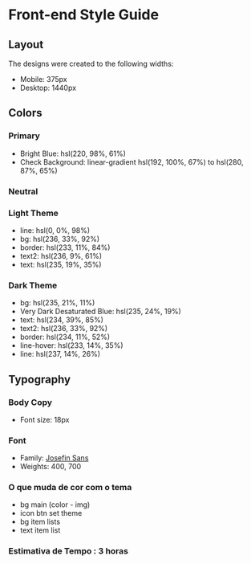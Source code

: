 # Front-end Style Guide

## Layout

The designs were created to the following widths:

- Mobile: 375px
- Desktop: 1440px

## Colors

### Primary

- Bright Blue: hsl(220, 98%, 61%)
- Check Background: linear-gradient hsl(192, 100%, 67%) to hsl(280, 87%, 65%)

### Neutral

### Light Theme

- line: hsl(0, 0%, 98%)
- bg: hsl(236, 33%, 92%)
- border: hsl(233, 11%, 84%)
- text2: hsl(236, 9%, 61%)
- text: hsl(235, 19%, 35%)

### Dark Theme

- bg: hsl(235, 21%, 11%)
- Very Dark Desaturated Blue: hsl(235, 24%, 19%)
- text: hsl(234, 39%, 85%)
- text2: hsl(236, 33%, 92%)
- border: hsl(234, 11%, 52%)
- line-hover: hsl(233, 14%, 35%)
- line: hsl(237, 14%, 26%)

## Typography

### Body Copy

- Font size: 18px

### Font

- Family: [Josefin Sans](https://fonts.google.com/specimen/Josefin+Sans)
- Weights: 400, 700


### O que muda de cor com o tema
- bg main (color - img)
- icon btn set theme
- bg item lists
- text item list

### Estimativa de Tempo : 3 horas
